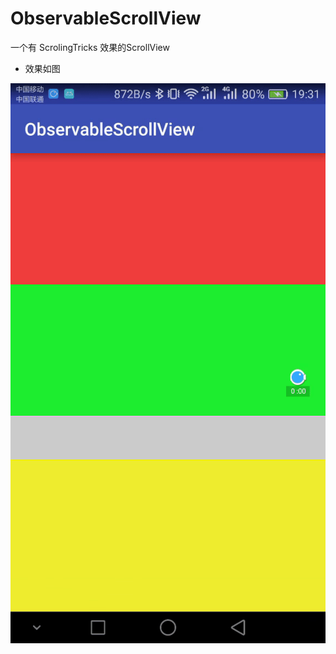 # ObservableScrollView
一个有 ScrolingTricks 效果的ScrollView 

* 效果如图

![](https://github.com/a750183047/ObservableScrollView/blob/master/ezgif.com-video-to-gif.gif?raw=true)
